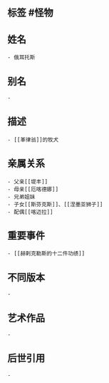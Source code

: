 ## 标签  #怪物
## 姓名
	- 俄耳托斯
## 别名
	-
## 描述
	- [[革律翁]]的牧犬
## 亲属关系
	- 父亲[[堤丰]]
	- 母亲[[厄喀德娜]]
	- 兄弟姐妹
	- 子女[[斯芬克斯]]、[[涅墨亚狮子]]
	- 配偶[[喀迈拉]]
## 重要事件
	- [[赫剌克勒斯的十二件功绩]]
## 不同版本
	-
## 艺术作品
	-
## 后世引用
	-
